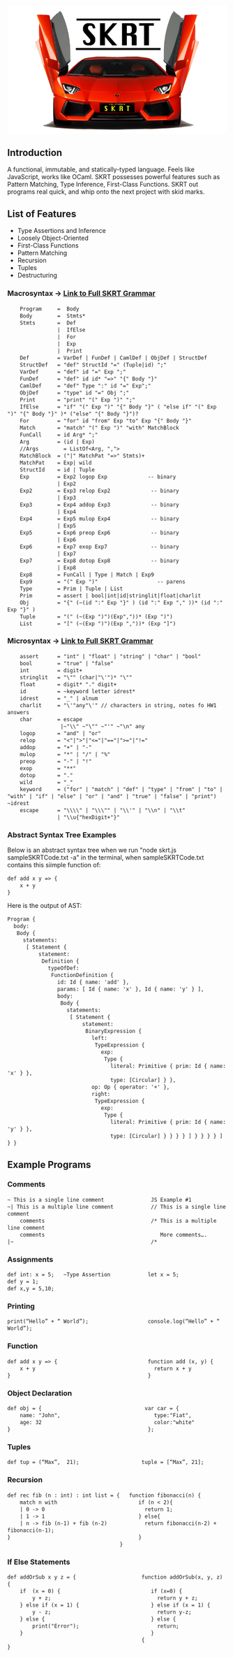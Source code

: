 ![alt text](SKRTLOGOREADME.png "Logo Title")
## Introduction
A functional, immutable, and statically-typed language. Feels like JavaScript, works like OCaml. SKRT possesses powerful features such as Pattern Matching, Type Inference, First-Class Functions. SKRT out programs real quick, and whip onto the next project with skid marks.

## List of Features

- Type Assertions and Inference
- Loosely Object-Oriented
- First-Class Functions
- Pattern Matching
- Recursion
- Tuples
- Destructuring

### Macrosyntax -> [Link to Full SKRT Grammar](https://github.com/ronyaguilar09/SKRT/blob/master/skrt.ohm)
```
    Program     =  Body
    Body        =  Stmts*
    Stmts       =  Def
                |  IfElse
                |  For
                |  Exp
                |  Print
    Def         = VarDef | FunDef | CamlDef | ObjDef | StructDef
    StructDef	= "def" StructId "=" (Tuple|id) ";"
    VarDef      = "def" id "=" Exp ";"
    FunDef      = "def" id id* "=>" "{" Body "}"
    CamlDef     = "def" Type ":" id "=" Exp";"
    ObjDef      = "type" id "=" Obj ";"
    Print       = "print" "(" Exp ")" ";"
    IfElse      = "if" "(" Exp ")" "{" Body "}" ( "else if" "(" Exp ")" "{" Body "}" )* ("else" "{" Body "}")?
    For         = "for" id "from" Exp "to" Exp "{" Body "}"
    Match       = "match" "(" Exp ")" "with" MatchBlock
    FunCall     = id Arg* ";"
    Arg         = (id | Exp)
    //Args        = ListOf<Arg, ",">
    MatchBlock  = ("|" MatchPat "=>" Stmts)+
    MatchPat    = Exp| wild
    StructId	= id | Tuple
    Exp         = Exp2 logop Exp             -- binary
                | Exp2
    Exp2        = Exp3 relop Exp2             -- binary
                | Exp3
    Exp3        = Exp4 addop Exp3             -- binary
                | Exp4
    Exp4        = Exp5 mulop Exp4             -- binary
                | Exp5
    Exp5        = Exp6 preop Exp6             -- binary
                | Exp6
    Exp6        = Exp7 exop Exp7              -- binary
                | Exp7
    Exp7        = Exp8 dotop Exp8             -- binary
                | Exp8
    Exp8        = FunCall | Type | Match | Exp9
    Exp9 	    = "(" Exp ")"                   -- parens
    Type		= Prim | Tuple | List
    Prim        = assert | bool|int|id|stringlit|float|charlit
    Obj         = "{" (~(id ":" Exp "}" ) (id ":" Exp "," ))* (id ":" Exp "}" )
    Tuple       = "(" (~(Exp ")")(Exp","))* (Exp ")")
    List		= "[" (~(Exp ")")(Exp ","))* (Exp "]")
```

### Microsyntax -> [Link to Full SKRT Grammar](https://github.com/ronyaguilar09/SKRT/blob/master/skrt.ohm)
```
    assert		= "int" | "float" | "string" | "char" | "bool"
    bool        = "true" | "false"
    int         = digit+
    stringlit   = "\"" (char|"\'")* "\""
    float       = digit* "." digit+
    id          = ~keyword letter idrest*
    idrest		= "_" | alnum
    charlit     = "\'"any"\'" // characters in string, notes fo HW1 answers
    char		= escape
    			 |~"\\" ~"\"" ~"'" ~"\n" any
    logop       = "and" | "or"
    relop       = "<"|">"|"<="|"=="|">="|"!="
    addop       = "+" | "-"
    mulop       = "*" | "/" | "%"
    preop       = "-" | "!"
    exop        = "**"
    dotop       = "."
    wild        = "_"
    keyword     = ("for" | "match" | "def" | "type" | "from" | "to" | "with" | "if" | "else" | "or" | "and" | "true" | "false" | "print") ~idrest
    escape		= "\\\\" | "\\\"" | "\\'" | "\\n" | "\\t"
    			| "\\u{"hexDigit+"}"
```

### Abstract Syntax Tree Examples
Below is an abstract syntax tree when we run "node skrt.js sampleSKRTCode.txt -a" in the terminal, when sampleSKRTCode.txt contains this siimple function of:
```
def add x y => {
    x + y
}
```
Here is the output of AST:
```
Program {
  body: 
   Body {
     statements: 
      [ Statement {
          statement: 
           Definition {
             typeOfDef: 
              FunctionDefinition {
                id: Id { name: 'add' },
                params: [ Id { name: 'x' }, Id { name: 'y' } ],
                body: 
                 Body {
                   statements: 
                    [ Statement {
                        statement: 
                         BinaryExpression {
                           left: 
                            TypeExpression {
                              exp: 
                               Type {
                                 literal: Primitive { prim: Id { name: 'x' } },
                                 type: [Circular] } },
                           op: Op { operator: '+' },
                           right: 
                            TypeExpression {
                              exp: 
                               Type {
                                 literal: Primitive { prim: Id { name: 'y' } },
                                 type: [Circular] } } } } ] } } } } ] } }
```
## Example Programs

### Comments

```
~ This is a single line comment               JS Example #1
~| This is a multiple line comment            // This is a single line comment
    comments                                  /* This is a multiple line comment
    comments                                     More comments….
|~                                            /*
```

### Assignments

```
def int: x = 5;   ~Type Assertion            let x = 5;
def y = 1;
def x,y = 5,10;
```

### Printing
```
print(“Hello” + “ World”);                   console.log(“Hello” + “ World”);
```

### Function
```
def add x y => {                             function add (x, y) {
    x + y                                      return x + y
}                                            }
```

### Object Declaration

```
def obj = {                                 var car = {
    name: "John",                              type:"Fiat",
    age: 32                                    color:"white"
}                                            };
```

### Tuples

```
def tup = (“Max”,  21);                    tuple = [“Max”, 21];
```

### Recursion

```
def rec fib (n : int) : int list = {   function fibonacci(n) {
    match n with                          if (n < 2){        
    | 0 -> 0                                return 1;
    | 1 -> 1                              } else{
    | n -> fib (n-1) + fib (n-2)            return fibonacci(n-2) + fibonacci(n-1);
}                                         }
                                    }
```

### If Else Statements

```
def addOrSub x y z = {                     function addOrSub(x, y, z) {
    if  (x = 0) {                             if (x=0) {
        y + z;                                  return y + z;
    } else if (x = 1) {                       } else if (x = 1) {
        y - z;                                  return y-z;
    } else {                                  } else {
        print("Error");                         return;
    }                                      	  }
    									   {
}
```
